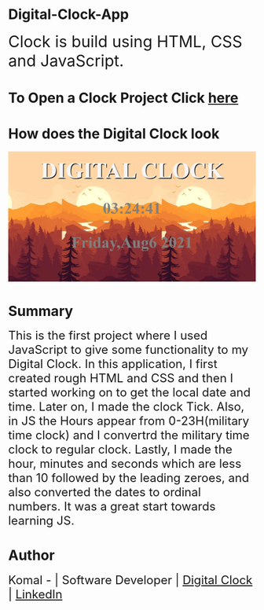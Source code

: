 # Digital-Clock-App 
<font size=6> Clock is build using HTML, CSS and JavaScript. </font>

# To Open a Clock Project Click [here](https://komalgill0310.github.io/Digital-Clock-App/)  

# How does the Digital Clock look
<img src = "Capture.PNG">

# Summary
<font size=5>This is the first project where I used JavaScript to give some functionality to my Digital Clock. In this application, I first created rough HTML and CSS and then I started working on to get the local date and time. Later on, I made the clock Tick. Also, in JS the Hours appear from 0-23H(military time clock) and I convertrd the military time clock to regular clock. Lastly, I made the hour, minutes and seconds which are less than 10 followed by the leading zeroes, and also converted the dates to ordinal numbers. It was a great start towards learning JS. </font>

# Author
<font size=5>Komal - | Software Developer | [Digital Clock](https://komalgill0310.github.io/Digital-Clock-App/) | [LinkedIn](www.linkedin.com/in/komalpreet-kaur-3b6924177)




